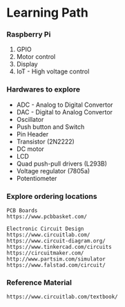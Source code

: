 # Learning Path

### Raspberry Pi

1. GPIO
2. Motor control
3. Display
4. IoT - High voltage control

### Hardwares to explore

* ADC - Analog to Digital Convertor
* DAC - Digital to Analog Convertor
* Oscillator
* Push button and Switch
* Pin Header
* Transistor \(2N2222\)
* DC motor
* LCD
* Quad push-pull drivers \(L293B\)
* Voltage regulator \(7805a\)
* Potentiometer

### Explore ordering locations

```
PCB Boards
https://www.pcbbasket.com/

Electronic Circuit Design
https://www.circuitlab.com/
https://www.circuit-diagram.org/
https://www.tinkercad.com/circuits
https://circuitmaker.com/
http://www.partsim.com/simulator
https://www.falstad.com/circuit/
```

### Reference Material

```
https://www.circuitlab.com/textbook/
```



